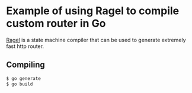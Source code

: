 # Example of using Ragel to compile custom router in Go

[Ragel](http://www.colm.net/open-source/ragel/) is a state machine compiler
that can be used to generate extremely fast http router.

## Compiling

```sh
$ go generate
$ go build
```
